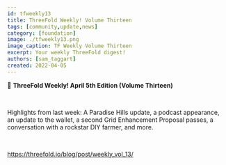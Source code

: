 ```yaml
---
id: tfweekly13
title: ThreeFold Weekly! Volume Thirteen
tags: [community,update,news]
category: [foundation]
image: ./tfweekly13.png
image_caption: TF Weekly Volume Thirteen
excerpt: Your weekly ThreeFold digest!
authors: [sam_taggart]
created: 2022-04-05
---
```


📰 **ThreeFold Weekly! April 5th Edition (Volume Thirteen)**

<br/>

Highlights from last week: A Paradise Hills update, a podcast appearance, an update to the wallet, a second Grid Enhancement Proposal passes, a conversation with a rockstar DIY farmer, and more.

<br/>

https://threefold.io/blog/post/weekly_vol_13/

